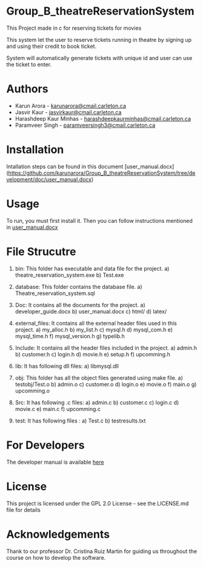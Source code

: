 # Group_B_theatreReservationSystem
This Project made in c for reserving tickets for movies

This system let the user to reserve tickets running in theatre by signing up and using their credit to book ticket.

System will automatically generate tickets with unique id and user can use the ticket to enter.

# Authors
* Karun Arora - karunarora@cmail.carleton.ca
* Jasvir Kaur - jasvirkaur@cmail.carleton.ca
* Harashdeep Kaur Minhas - harashdeepkaurminhas@cmail.carleton.ca
* Paramveer Singh - paramveersingh3@cmail.carleton.ca

# Installation
Intallation steps can be found in this document [user_manual.docx]
(https://github.com/karunarora/Group_B_theatreReservationSystem/tree/development/doc/user_manual.docx)

# Usage

To run, you must first install it. Then you can follow instructions mentioned in
[user_manual.docx](https://github.com/karunarora/Group_B_theatreReservationSystem/tree/development/doc/user_manual.docx)


# File Strucutre
1.	bin: This folder has executable and data file for the project.
a)	theatre_reservation_system.exe
b)	Test.exe

2. database: This folder contains the database file.
a) Theatre_reservation_system.sql

3.	Doc: It contains all the documents for the project.
a)	developer_guide.docx
b)  user_manual.docx
c)  html/
d)  latex/

4. external_files: It contains all the external header files used in this project.
a) my_alloc.h
b) my_list.h
c) mysql.h
d) mysql_com.h
e) mysql_time.h
f) mysql_version.h
g) typelib.h

5.	Include: It contains all the header files included in the project.
a)	admin.h
b)	customer.h
c)	login.h
d)	movie.h
e)	setup.h
f)	upcomming.h

6.	lib: It has following dll files:
a)	libmysql.dll


7.	obj: This folder has all the object files generated using make file. 
a)	testobj/Test.o
b)	admin.o
c)	customer.o
d)	login.o
e)	movie.o
f)	main.o
g)	upcomming.o


8.	Src: It has following .c files:
a)	admin.c
b)	customer.c
c)	login.c
d)	movie.c
e)	main.c
f)	upcomming.c

7.	test: It has following files :
a) Test.c
b) testresults.txt


# For Developers

The developer manual is available [here](https://github.com/karunarora/Group_B_theatreReservationSystem/tree/development/doc/developer_guide.docx)


# License

This project is licensed under the GPL 2.0 License - see the LICENSE.md file for details


# Acknowledgements
Thank to our professor Dr. Cristina Ruiz Martin for guiding us throughout the course on how to develop the software.
